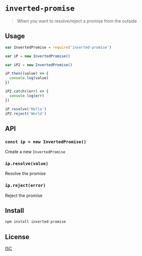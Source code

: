 # `inverted-promise`

> When you want to resolve/reject a promise from the outside

## Usage

```js
var InvertedPromise = require('inverted-promise')

var iP = new InvertedPromise()

var iP2 = new InvertedPromise()

iP.then((value) => {
  console.log(value)
})

iP2.catch((err) => {
  console.log(err)
})

iP.resolve('Hello')
iP2.reject('World')
```

## API

### `const ip = new InvertedPromise()`

Create a new `InvertedPromise`

### `ip.resolve(value)`

Resolve the promise

### `ip.reject(error)`

Reject the promise

## Install

```sh
npm install inverted-promise
```

## License

[ISC](LICENSE)
